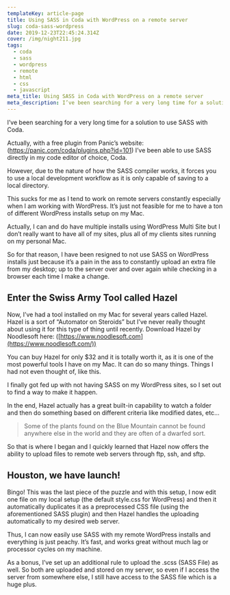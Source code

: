 ```yaml
---
templateKey: article-page
title: Using SASS in Coda with WordPress on a remote server
slug: coda-sass-wordpress
date: 2019-12-23T22:45:24.314Z
cover: /img/night211.jpg
tags:
  - coda
  - sass
  - wordpress
  - remote
  - html
  - css
  - javascript
meta_title: Using SASS in Coda with WordPress on a remote server
meta_description: I’ve been searching for a very long time for a solution to use SASS with Coda.
---
```


I’ve been searching for a very long time for a solution to use SASS with Coda.

Actually, with a free plugin from Panic’s website: (<https://panic.com/coda/plugins.php?id=101>) I’ve been able to use SASS directly in my code editor of choice, Coda.

However, due to the nature of how the SASS compiler works, it forces you to use a local development workflow as it is only capable of saving to a local directory.

This sucks for me as I tend to work on remote servers constantly especially when I am working with WordPress. It’s just not feasible for me to have a ton of different WordPress installs setup on my Mac.

Actually, I can and do have multiple installs using WordPress Multi Site but I don’t really want to have all of my sites, plus all of my clients sites running on my personal Mac.

So for that reason, I have been resigned to not use SASS on WordPress installs just because it’s a pain in the ass to constantly upload an extra file from my desktop; up to the server over and over again while checking in a browser each time I make a change.

## Enter the Swiss Army Tool called Hazel

Now, I’ve had a tool installed on my Mac for several years called Hazel. Hazel is a sort of “Automator on Steroids” but I’ve never really thought about using it for this type of thing until recently. Download Hazel by Noodlesoft here: ([https://www.noodlesoft.com](https://www.noodlesoft.com/))

You can buy Hazel for only $32 and it is totally worth it, as it is one of the most powerful tools I have on my Mac. It can do so many things. Things I had not even thought of, like this.

I finally got fed up with not having SASS on my WordPress sites, so I set out to find a way to make it happen.

In the end, Hazel actually has a great built-in capability to watch a folder and then do something based on different criteria like modified dates, etc…

> Some of the plants found on the Blue Mountain cannot be found anywhere else in the world and they are often of a dwarfed sort.

So that is where I began and I quickly learned that Hazel now offers the ability to upload files to remote web servers through ftp, ssh, and sftp.

## Houston, we have launch!

Bingo! This was the last piece of the puzzle and with this setup, I now edit one file on my local setup (the default style.css for WordPress) and then it automatically duplicates it as a preprocessed CSS file (using the aforementioned SASS plugin) and then Hazel handles the uploading automatically to my desired web server.

Thus, I can now easily use SASS with my remote WordPress installs and everything is just peachy. It’s fast, and works great without much lag or processor cycles on my machine.

As a bonus, I’ve set up an additional rule to upload the .scss (SASS File) as well. So both are uploaded and stored on my server, so even if I access the server from somewhere else, I still have access to the SASS file which is a huge plus.
